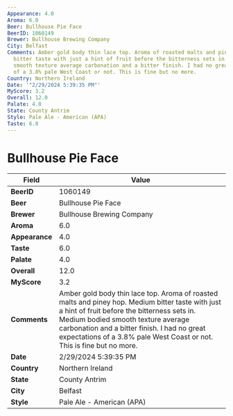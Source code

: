 ```yaml
---
Appearance: 4.0
Aroma: 6.0
Beer: Bullhouse Pie Face
BeerID: 1060149
Brewer: Bullhouse Brewing Company
City: Belfast
Comments: Amber gold body thin lace top. Aroma of roasted malts and piney hop. Medium
  bitter taste with just a hint of fruit before the bitterness sets in. Medium bodied
  smooth texture average carbonation and a bitter finish. I had no great expectations
  of a 3.8% pale West Coast or not. This is fine but no more.
Country: Northern Ireland
Date: '"2/29/2024 5:39:35 PM"'
MyScore: 3.2
Overall: 12.0
Palate: 4.0
State: County Antrim
Style: Pale Ale - American (APA)
Taste: 6.0
---
```


# Bullhouse Pie Face

| Field         | Value |
|---------------|-------|
| **BeerID** | 1060149 |
| **Beer** | Bullhouse Pie Face |
| **Brewer** | Bullhouse Brewing Company |
| **Aroma** | 6.0 |
| **Appearance** | 4.0 |
| **Taste** | 6.0 |
| **Palate** | 4.0 |
| **Overall** | 12.0 |
| **MyScore** | 3.2 |
| **Comments** | Amber gold body thin lace top. Aroma of roasted malts and piney hop. Medium bitter taste with just a hint of fruit before the bitterness sets in. Medium bodied smooth texture average carbonation and a bitter finish. I had no great expectations of a 3.8% pale West Coast or not. This is fine but no more. |
| **Date** | 2/29/2024 5:39:35 PM |
| **Country** | Northern Ireland |
| **State** | County Antrim |
| **City** | Belfast |
| **Style** | Pale Ale - American (APA) |

